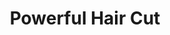 ---
title: "Powerful Hair Cut"
url: /accra/powerful-hair-cut-chief-tahiru-kuta-close/
shop: Friseur
---